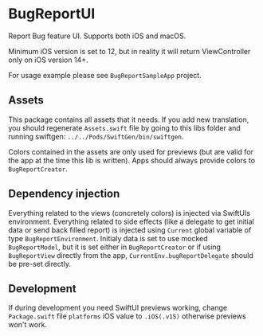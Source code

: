 # BugReportUI

Report Bug feature UI. Supports both iOS and macOS. 

Minimum iOS version is set to 12, but in reality it will return ViewController only on iOS version 14+. 

For usage example please see `BugReportSampleApp` project.

## Assets

This package contains all assets that it needs. If you add new translation, you should regenerate `Assets.swift` file by going to this libs folder and running swiftgen: `../../Pods/SwiftGen/bin/swiftgen`.

Colors contained in the assets are only used for previews (but are valid for the app at the time this lib is written). Apps should always provide colors to `BugReportCreator`.


## Dependency injection

Everything related to the views (concretely colors) is injected via SwiftUIs environment. Everything related to side effects (like a delegate to get initial data or send back filled report) is injected using `Current` global variable of type `BugReportEnvironment`. Initialy data is set to use mocked `BugReportModel`, but it is set either in `BugReportCreator` or if using `BugReportView` directly from the app, `CurrentEnv.bugReportDelegate` should be pre-set directly.


## Development

If during development you need SwiftUI previews working, change `Package.swift` file `platforms` iOS value to `.iOS(.v15)` otherwise previews won't work.
